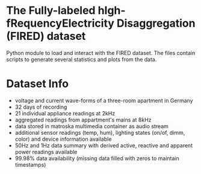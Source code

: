 # The Fully-labeled hIgh-fRequencyElectricity Disaggregation (FIRED) dataset

Python module to load and interact with the FIRED dataset. 
The files contain scripts to generate several statistics and plots from the data.

# Dataset Info

- voltage and current wave-forms of a three-room apartment in Germany 
- 32 days of recording
- 21 individual appliance readings at 2kHz
- aggregated readings from appartment's mains at 8kHz
- data stored in matroska multimedia container as audio stream
- additional sensor readings (temp, hum), lighting states (on/of, dimm, color) and device information available
- 50Hz and 1Hz data summary with derived active, reactive and apparent power readings available 
- 99.98% data availability (missing data filled with zeros to maintain timestamps)
